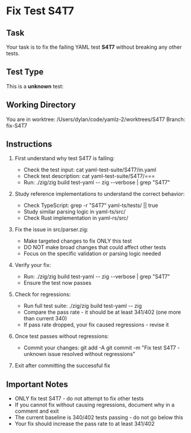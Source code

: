 # Fix Test S4T7

## Task
Your task is to fix the failing YAML test **S4T7** without breaking any other tests.

## Test Type
This is a **unknown** test:

## Working Directory
You are in worktree: /Users/dylan/code/yamlz-2/worktrees/S4T7
Branch: fix-S4T7

## Instructions
1. First understand why test S4T7 is failing:
   - Check the test input: cat yaml-test-suite/S4T7/in.yaml
   - Check test description: cat yaml-test-suite/S4T7/===
   - Run: ./zig/zig build test-yaml -- zig --verbose | grep "S4T7"

2. Study reference implementations to understand the correct behavior:
   - Check TypeScript: grep -r "S4T7" yaml-ts/tests/ || true
   - Study similar parsing logic in yaml-ts/src/
   - Check Rust implementation in yaml-rs/src/

3. Fix the issue in src/parser.zig:
   - Make targeted changes to fix ONLY this test
   - DO NOT make broad changes that could affect other tests
   - Focus on the specific validation or parsing logic needed

4. Verify your fix:
   - Run: ./zig/zig build test-yaml -- zig --verbose | grep "S4T7"
   - Ensure the test now passes
   
5. Check for regressions:
   - Run full test suite: ./zig/zig build test-yaml -- zig
   - Compare the pass rate - it should be at least 341/402 (one more than current 340)
   - If pass rate dropped, your fix caused regressions - revise it

6. Once test passes without regressions:
   - Commit your changes:
     git add -A
     git commit -m "Fix test S4T7 - unknown issue resolved without regressions"
   
7. Exit after committing the successful fix

## Important Notes
- ONLY fix test S4T7 - do not attempt to fix other tests
- If you cannot fix without causing regressions, document why in a comment and exit
- The current baseline is 340/402 tests passing - do not go below this
- Your fix should increase the pass rate to at least 341/402
